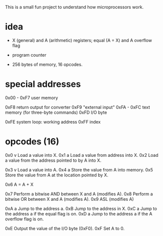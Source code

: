 This is a small fun project to understand how microprocessors work.

# idea

- X (general) and A (arithmetic) registers; equal (A = X) and A overflow flag
- program counter

- 256 bytes of memory, 16 opcodes.

# special addresses

0x00 - 0xF7     user memory

0xF8            return output for converter
0xF9            "external input"
0xFA - 0xFC     text memory (for three-byte commands)
0xFD            I/O byte

0xFE            system loop: working address
0xFF            index

# opcodes (16)

0x0 v       Load a value into X.
0x1 a       Load a value from address into X.
0x2         Load a value from the address pointed to by A into X.

0x3 v       Load a value into A.
0x4 a       Store the value from A into memory.
0x5         Store the value from A at the location pointed by X.

0x6         A = A + X

0x7         Perform a bitwise AND between X and A (modifies A).
0x8         Perform a bitwise OR between X and A (modifies A).
0x9         ASL (modifies A)

0xA a       Jump to the address a.
0xB         Jump to the address in X.
0xC a       Jump to the address a if the equal flag is on.
0xD a       Jump to the address a if the A overflow flag is on.

0xE         Output the value of the I/O byte (0xF0).
0xF         Set A to 0.